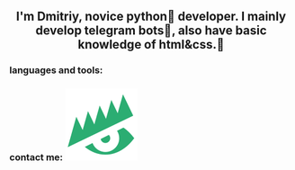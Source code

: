 

## <div align="center">I'm Dmitriy, novice python🐍 developer. I mainly **develop  telegram bots**🤖, also have basic knowledge of **html&css**.🌺</div>  
  
### languages and tools:

### contact me: ![](https://github.com/shihkebab/shihkebab/blob/master/assets/LolzTeam-Logo-Green.svg)

